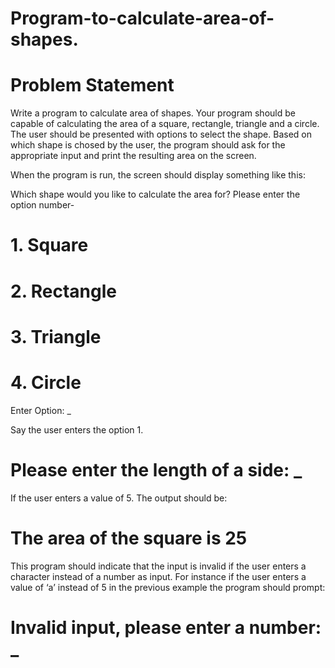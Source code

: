 # Program-to-calculate-area-of-shapes.

# Problem Statement
Write a program to calculate area of shapes. Your program should be capable of calculating the area of a square, rectangle, triangle and a circle. The user should be presented with options to select the shape. Based on which shape is chosed by the user, the program should ask for the appropriate input and print the resulting area on the screen.

When the program is run, the screen should display something like this:

Which shape would you like to calculate the area for? Please enter the option number-

# 1. Square

# 2. Rectangle

# 3. Triangle

# 4. Circle

Enter Option: _

Say the user enters the option 1.

# Please enter the length of a side: _

If the user enters a value of 5. The output should be:

# The area of the square is 25

This program should indicate that the input is invalid if the user enters a character instead of a number as input. For instance if the user enters a value of ‘a’ instead of 5 in the previous example the program should prompt:

# Invalid input, please enter a number: _
